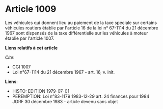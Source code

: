 # Article 1009

Les véhicules qui donnent lieu au paiement de la taxe spéciale sur certains véhicules routiers établie par l'article 16 de la
loi n° 67-1114 du 21 décembre 1967 sont dispensés de la taxe différentielle sur les véhicules à moteur établie par l'article
1007.

**Liens relatifs à cet article**

_Cite_:

  - CGI 1007
  - Loi n°67-1114 du 21 décembre 1967 - art. 16, v. init.

**Liens**:

  - HISTO: EDITION 1979-07-01
  - PEREMPTION: Loi n°83-1179 1983-12-29 art. 24 finances pour 1984 JORF 30 décembre 1983 - article devenu sans objet
